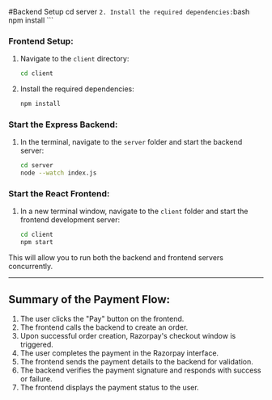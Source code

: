 #Backend Setup
    cd server
    ```
2. Install the required dependencies:
    ```bash
    npm install
    ```

### Frontend Setup:
1. Navigate to the `client` directory:
    ```bash
    cd client
    ```
2. Install the required dependencies:
    ```bash
    npm install

### Start the Express Backend:
1. In the terminal, navigate to the `server` folder and start the backend server:
    ```bash
    cd server
    node --watch index.js
    ```

### Start the React Frontend:
1. In a new terminal window, navigate to the `client` folder and start the frontend development server:
    ```bash
    cd client
    npm start
    ```

This will allow you to run both the backend and frontend servers concurrently.

---

## Summary of the Payment Flow:
1. The user clicks the "Pay" button on the frontend.
2. The frontend calls the backend to create an order.
3. Upon successful order creation, Razorpay's checkout window is triggered.
4. The user completes the payment in the Razorpay interface.
5. The frontend sends the payment details to the backend for validation.
6. The backend verifies the payment signature and responds with success or failure.
7. The frontend displays the payment status to the user.